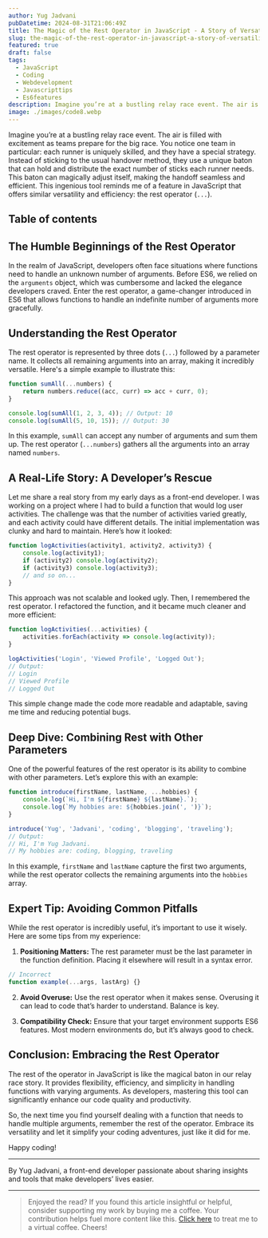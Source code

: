 ```yaml
---
author: Yug Jadvani
pubDatetime: 2024-08-31T21:06:49Z
title: The Magic of the Rest Operator in JavaScript - A Story of Versatility and Adventure
slug: the-magic-of-the-rest-operator-in-javascript-a-story-of-versatility-and-adventure
featured: true
draft: false
tags:
  - JavaScript
  - Coding
  - Webdevelopment
  - Javascripttips
  - Es6features
description: Imagine you’re at a bustling relay race event. The air is filled with excitement as teams prepare for the big race.
image: ./images/code8.webp
---
```


Imagine you’re at a bustling relay race event. The air is filled with excitement as teams prepare for the big race. You notice one team in particular: each runner is uniquely skilled, and they have a special strategy. Instead of sticking to the usual handover method, they use a unique baton that can hold and distribute the exact number of sticks each runner needs. This baton can magically adjust itself, making the handoff seamless and efficient. This ingenious tool reminds me of a feature in JavaScript that offers similar versatility and efficiency: the rest operator (`...`).

## Table of contents

## The Humble Beginnings of the Rest Operator

In the realm of JavaScript, developers often face situations where functions need to handle an unknown number of arguments. Before ES6, we relied on the `arguments` object, which was cumbersome and lacked the elegance developers craved. Enter the rest operator, a game-changer introduced in ES6 that allows functions to handle an indefinite number of arguments more gracefully.

## Understanding the Rest Operator

The rest operator is represented by three dots (`...`) followed by a parameter name. It collects all remaining arguments into an array, making it incredibly versatile. Here's a simple example to illustrate this:

```javascript
function sumAll(...numbers) {
    return numbers.reduce((acc, curr) => acc + curr, 0);
}

console.log(sumAll(1, 2, 3, 4)); // Output: 10
console.log(sumAll(5, 10, 15)); // Output: 30
```

In this example, `sumAll` can accept any number of arguments and sum them up. The rest operator (`...numbers`) gathers all the arguments into an array named `numbers`.

## A Real-Life Story: A Developer’s Rescue

Let me share a real story from my early days as a front-end developer. I was working on a project where I had to build a function that would log user activities. The challenge was that the number of activities varied greatly, and each activity could have different details. The initial implementation was clunky and hard to maintain. Here’s how it looked:

```javascript
function logActivities(activity1, activity2, activity3) {
    console.log(activity1);
    if (activity2) console.log(activity2);
    if (activity3) console.log(activity3);
    // and so on...
}
```

This approach was not scalable and looked ugly. Then, I remembered the rest operator. I refactored the function, and it became much cleaner and more efficient:

```javascript
function logActivities(...activities) {
    activities.forEach(activity => console.log(activity));
}

logActivities('Login', 'Viewed Profile', 'Logged Out');
// Output:
// Login
// Viewed Profile
// Logged Out
```

This simple change made the code more readable and adaptable, saving me time and reducing potential bugs.

## Deep Dive: Combining Rest with Other Parameters

One of the powerful features of the rest operator is its ability to combine with other parameters. Let’s explore this with an example:

```javascript
function introduce(firstName, lastName, ...hobbies) {
    console.log(`Hi, I'm ${firstName} ${lastName}.`);
    console.log(`My hobbies are: ${hobbies.join(', ')}`);
}

introduce('Yug', 'Jadvani', 'coding', 'blogging', 'traveling');
// Output:
// Hi, I'm Yug Jadvani.
// My hobbies are: coding, blogging, traveling
```

In this example, `firstName` and `lastName` capture the first two arguments, while the rest operator collects the remaining arguments into the `hobbies` array.

## Expert Tip: Avoiding Common Pitfalls

While the rest operator is incredibly useful, it’s important to use it wisely. Here are some tips from my experience:

1. **Positioning Matters:** The rest parameter must be the last parameter in the function definition. Placing it elsewhere will result in a syntax error.

```javascript
// Incorrect
function example(...args, lastArg) {}
```

2. **Avoid Overuse:** Use the rest operator when it makes sense. Overusing it can lead to code that’s harder to understand. Balance is key.

3. **Compatibility Check:** Ensure that your target environment supports ES6 features. Most modern environments do, but it’s always good to check.

## Conclusion: Embracing the Rest Operator
The rest of the operator in JavaScript is like the magical baton in our relay race story. It provides flexibility, efficiency, and simplicity in handling functions with varying arguments. As developers, mastering this tool can significantly enhance our code quality and productivity.

So, the next time you find yourself dealing with a function that needs to handle multiple arguments, remember the rest of the operator. Embrace its versatility and let it simplify your coding adventures, just like it did for me.

Happy coding!

---

By Yug Jadvani, a front-end developer passionate about sharing insights and tools that make developers’ lives easier.

---

> Enjoyed the read? If you found this article insightful or helpful, consider supporting my work by buying me a coffee. Your contribution helps fuel more content like this. [Click here](https://buymeacoffee.com/yugjadvani9) to treat me to a virtual coffee. Cheers!